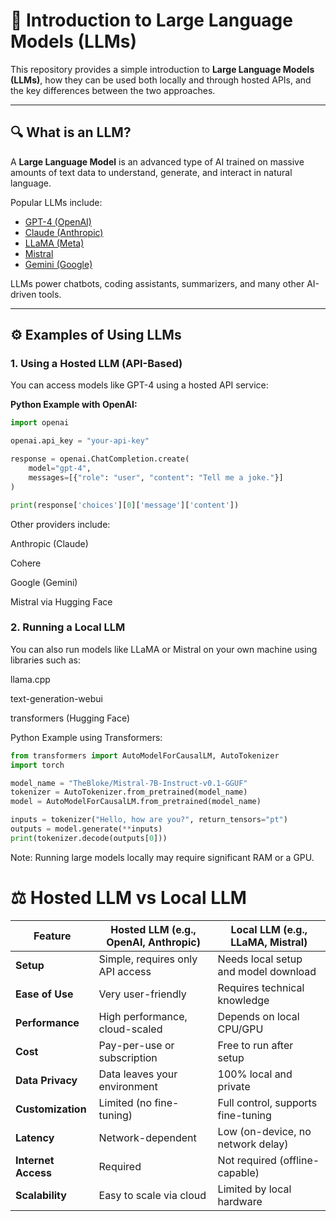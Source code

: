 # 🧠 Introduction to Large Language Models (LLMs)

This repository provides a simple introduction to **Large Language Models (LLMs)**, how they can be used both locally and through hosted APIs, and the key differences between the two approaches.

---

## 🔍 What is an LLM?

A **Large Language Model** is an advanced type of AI trained on massive amounts of text data to understand, generate, and interact in natural language.

Popular LLMs include:

- [GPT-4 (OpenAI)](https://openai.com/)
- [Claude (Anthropic)](https://www.anthropic.com/)
- [LLaMA (Meta)](https://ai.meta.com/llama/)
- [Mistral](https://mistral.ai/)
- [Gemini (Google)](https://deepmind.google/technologies/gemini)

LLMs power chatbots, coding assistants, summarizers, and many other AI-driven tools.

---

## ⚙️ Examples of Using LLMs

### 1. Using a Hosted LLM (API-Based)

You can access models like GPT-4 using a hosted API service:

**Python Example with OpenAI:**
```python
import openai

openai.api_key = "your-api-key"

response = openai.ChatCompletion.create(
    model="gpt-4",
    messages=[{"role": "user", "content": "Tell me a joke."}]
)

print(response['choices'][0]['message']['content'])
```

Other providers include:

Anthropic (Claude)

Cohere

Google (Gemini)

Mistral via Hugging Face

### 2. Running a Local LLM

You can also run models like LLaMA or Mistral on your own machine using libraries such as:

llama.cpp

text-generation-webui

transformers (Hugging Face)

Python Example using Transformers:

```python
from transformers import AutoModelForCausalLM, AutoTokenizer
import torch

model_name = "TheBloke/Mistral-7B-Instruct-v0.1-GGUF"
tokenizer = AutoTokenizer.from_pretrained(model_name)
model = AutoModelForCausalLM.from_pretrained(model_name)

inputs = tokenizer("Hello, how are you?", return_tensors="pt")
outputs = model.generate(**inputs)
print(tokenizer.decode(outputs[0]))
```
Note: Running large models locally may require significant RAM or a GPU.


# ⚖️ Hosted LLM vs Local LLM

| Feature             | Hosted LLM (e.g., OpenAI, Anthropic) | Local LLM (e.g., LLaMA, Mistral)       |
|---------------------|--------------------------------------|----------------------------------------|
| **Setup**           | Simple, requires only API access     | Needs local setup and model download   |
| **Ease of Use**     | Very user-friendly                   | Requires technical knowledge           |
| **Performance**     | High performance, cloud-scaled       | Depends on local CPU/GPU               |
| **Cost**            | Pay-per-use or subscription          | Free to run after setup                |
| **Data Privacy**    | Data leaves your environment         | 100% local and private                 |
| **Customization**   | Limited (no fine-tuning)             | Full control, supports fine-tuning     |
| **Latency**         | Network-dependent                    | Low (on-device, no network delay)      |
| **Internet Access** | Required                             | Not required (offline-capable)         |
| **Scalability**     | Easy to scale via cloud              | Limited by local hardware              |

